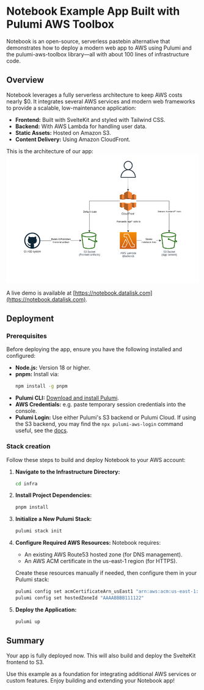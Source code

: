 # Notebook Example App Built with Pulumi AWS Toolbox

Notebook is an open-source, serverless pastebin alternative that demonstrates how to deploy a modern web app to AWS using Pulumi and the pulumi-aws-toolbox library—all with about 100 lines of infrastructure code.

## Overview

Notebook leverages a fully serverless architecture to keep AWS costs nearly $0. It integrates several AWS services and modern web frameworks to provide a scalable, low-maintenance application:

- **Frontend:** Built with SvelteKit and styled with Tailwind CSS.
- **Backend:** With AWS Lambda for handling user data.
- **Static Assets:** Hosted on Amazon S3.
- **Content Delivery:** Using Amazon CloudFront.

This is the architecture of our app:
![Architecture](./architecture.drawio.png)

A live demo is available at [https://notebook.datalisk.com](https://notebook.datalisk.com).


## Deployment

### Prerequisites

Before deploying the app, ensure you have the following installed and configured:

- **Node.js:** Version 18 or higher.
- **pnpm:** Install via:
  ```bash
  npm install -g pnpm
  ```
- **Pulumi CLI:** [Download and install Pulumi](https://www.pulumi.com/docs/get-started/install/).
- **AWS Credentials:** e.g. paste temporary session credentials into the console.
- **Pulumi Login:** Use either Pulumi's S3 backend or Pulumi Cloud. If using the S3 backend, you may find the `npx pulumi-aws-login` command useful, see the [docs](../../README.md#pulumi-aws-login).

### Stack creation

Follow these steps to build and deploy Notebook to your AWS account:

1. **Navigate to the Infrastructure Directory:**
   ```bash
   cd infra
   ```

2. **Install Project Dependencies:**
   ```bash
   pnpm install
   ```

3. **Initialize a New Pulumi Stack:**
   ```bash
   pulumi stack init
   ```

4. **Configure Required AWS Resources:**
   Notebook requires:
   - An existing AWS Route53 hosted zone (for DNS management).
   - An AWS ACM certificate in the us-east-1 region (for HTTPS).
   
   Create these resources manually if needed, then configure them in your Pulumi stack:
   ```bash
   pulumi config set acmCertificateArn_usEast1 "arn:aws:acm:us-east-1:xxx:certificate/xxx"
   pulumi config set hostedZoneId "AAAABBBB111122"
   ```

5. **Deploy the Application:**
   ```bash
   pulumi up
   ```

## Summary

Your app is fully deployed now.
This will also build and deploy the SvelteKit frontend to S3.

Use this example as a foundation for integrating additional AWS services or custom features. Enjoy building and extending your Notebook app!
